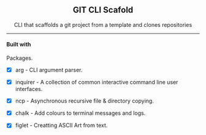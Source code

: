<div align="center">
  <h2>GIT CLI Scafold</h2>
  CLI that scaffolds a git project from a template and clones repositories
</div>

---

#### Built with


Packages.


- [x] arg - CLI argument parser.
- [X] inquirer - A collection of common interactive command line user interfaces.
- [X] ncp - Asynchronous recursive file & directory copying.
- [X] chalk - Add colours to terminal messages and logs.
- [X] figlet -  Creatting ASCII Art from text.



